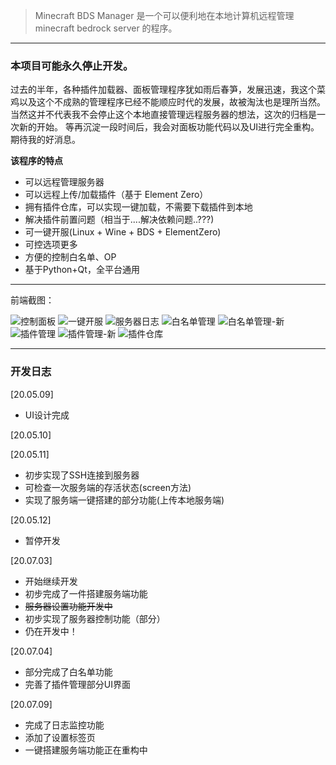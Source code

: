 > Minecraft BDS Manager 是一个可以便利地在本地计算机远程管理minecraft bedrock server 的程序。

---


### 本项目可能永久停止开发。
过去的半年，各种插件加载器、面板管理程序犹如雨后春笋，发展迅速，我这个菜鸡以及这个不成熟的管理程序已经不能顺应时代的发展，故被淘汰也是理所当然。
当然这并不代表我不会停止这个本地直接管理远程服务器的想法，这次的归档是一次新的开始。
等再沉淀一段时间后，我会对面板功能代码以及UI进行完全重构。
期待我的好消息。

**该程序的特点**
- 可以远程管理服务器
- 可以远程上传/加载插件（基于 Element Zero）
- 拥有插件仓库，可以实现一键加载，不需要下载插件到本地
- 解决插件前置问题（相当于....解决依赖问题..???)
- 可一键开服(Linux + Wine + BDS + ElementZero)
- 可控选项更多
- 方便的控制白名单、OP
- 基于Python+Qt，全平台通用

---

前端截图：

![控制面板](https://i.loli.net/2020/05/10/AePYNXcxK2UQbJO.png)
![一键开服](https://i.loli.net/2020/05/10/v7eHV5diFbfALqy.png)
![服务器日志](https://i.loli.net/2020/05/10/M5kSuirdzDOhgXc.png)
![白名单管理](https://i.loli.net/2020/05/10/wFNUbYREWQ25gGa.png)
![白名单管理-新](https://i.loli.net/2020/07/05/9bhg7PyYdLmEcJl.png)
![插件管理](https://i.loli.net/2020/05/10/gfen4Vi78hdPbX1.png)
![插件管理-新](https://i.loli.net/2020/07/05/Bbgc6QZxrpkT7Fw.png)
![插件仓库](https://i.loli.net/2020/05/10/gBfc6qLskXoAEme.png)

---

### 开发日志
[20.05.09]
- UI设计完成

[20.05.10]

[20.05.11]
- 初步实现了SSH连接到服务器
- 可检查一次服务端的存活状态(screen方法)
- 实现了服务端一键搭建的部分功能(上传本地服务端)

[20.05.12]
- 暂停开发

[20.07.03]
- 开始继续开发
- 初步完成了一件搭建服务端功能
- ~~服务器设置功能开发中~~
- 初步实现了服务器控制功能（部分）
- 仍在开发中！

[20.07.04]
- 部分完成了白名单功能
- 完善了插件管理部分UI界面

[20.07.09]
- 完成了日志监控功能
- 添加了设置标签页
- 一键搭建服务端功能正在重构中
